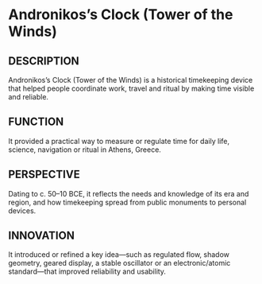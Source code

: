 ---
---
# Andronikos’s Clock (Tower of the Winds)

## DESCRIPTION
Andronikos’s Clock (Tower of the Winds) is a historical timekeeping device that helped people coordinate work, travel and ritual by making time visible and reliable.

## FUNCTION
It provided a practical way to measure or regulate time for daily life, science, navigation or ritual in Athens, Greece.

## PERSPECTIVE
Dating to c. 50–10 BCE, it reflects the needs and knowledge of its era and region, and how timekeeping spread from public monuments to personal devices.

## INNOVATION
It introduced or refined a key idea—such as regulated flow, shadow geometry, geared display, a stable oscillator or an electronic/atomic standard—that improved reliability and usability.
